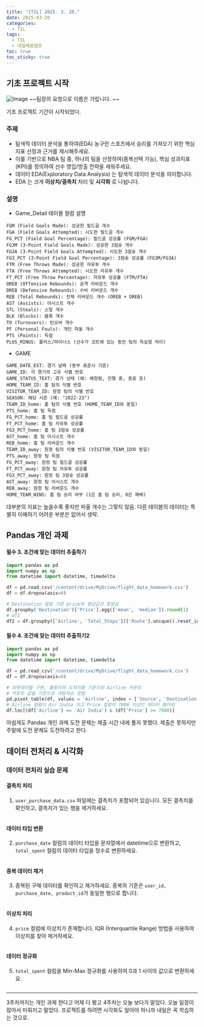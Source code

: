 ```yaml
---
title: "[TIL] 2025. 3. 20."
date: 2025-03-20
categories:
  - TIL
tags:
  - TIL
  - 내일배움캠프
toc: true
toc_sticky: true
---
```

## 기초 프로젝트 시작

![Image](https://github.com/user-attachments/assets/22e60ee6-357f-4821-952b-ea3ca7908982)
 ~~팀장의 요청으로 이름은 가립니다. ~~

기초 프로젝트 기간이 시작되었다. 

### 주제

- 탐색적 데이터 분석을 통하여(EDA) 농구란 스포츠에서 승리를 가져오기 위한 핵심 지표 선정과 근거를 제시해주세요.
- 이를 기반으로 NBA 팀 중, 하나의 팀을 선정하여(중복선택 가능), 핵심 성과지표(KPI)를 정의하여 선수 영입/방출 전략을 세워주세요.
- 데이터 EDA(Exploratory Data Analysis) 는 탐색적 데이터 분석을 의미합니다.
- EDA 는 크게 **이상치/결측치** 처리 및 **시각화** 로 나뉩니다.

### 설명

- Game_Detail 테이블 컬럼 설명
```
FGM (Field Goals Made): 성공한 필드골 개수
FGA (Field Goals Attempted): 시도한 필드골 개수
FG_PCT (Field Goal Percentage): 필드골 성공률 (FGM/FGA)
FG3M (3-Point Field Goals Made): 성공한 3점슛 개수
FG3A (3-Point Field Goals Attempted): 시도한 3점슛 개수
FG3_PCT (3-Point Field Goal Percentage): 3점슛 성공률 (FG3M/FG3A)
FTM (Free Throws Made): 성공한 자유투 개수
FTA (Free Throws Attempted): 시도한 자유투 개수
FT_PCT (Free Throw Percentage): 자유투 성공률 (FTM/FTA)
OREB (Offensive Rebounds): 공격 리바운드 개수
DREB (Defensive Rebounds): 수비 리바운드 개수
REB (Total Rebounds): 전체 리바운드 개수 (OREB + DREB)
AST (Assists): 어시스트 개수
STL (Steals): 스틸 개수
BLK (Blocks): 블록 개수
TO (Turnovers): 턴오버 개수
PF (Personal Fouls): 개인 파울 개수
PTS (Points): 득점
PLUS_MINUS: 플러스/마이너스 (선수가 코트에 있는 동안 팀의 득실점 차이)
```

- GAME
```
GAME_DATE_EST: 경기 날짜 (동부 표준시 기준)
GAME_ID: 각 경기의 고유 식별 번호
GAME_STATUS_TEXT: 경기 상태 (예: 예정됨, 진행 중, 종료 등)
HOME_TEAM_ID: 홈 팀의 식별 번호
VISITOR_TEAM_ID: 원정 팀의 식별 번호
SEASON: 해당 시즌 (예: "2022-23")
TEAM_ID_home: 홈 팀의 식별 번호 (HOME_TEAM_ID와 동일)
PTS_home: 홈 팀 득점
FG_PCT_home: 홈 팀 필드골 성공률
FT_PCT_home: 홈 팀 자유투 성공률
FG3_PCT_home: 홈 팀 3점슛 성공률
AST_home: 홈 팀 어시스트 개수
REB_home: 홈 팀 리바운드 개수
TEAM_ID_away: 원정 팀의 식별 번호 (VISITOR_TEAM_ID와 동일)
PTS_away: 원정 팀 득점
FG_PCT_away: 원정 팀 필드골 성공률
FT_PCT_away: 원정 팀 자유투 성공률
FG3_PCT_away: 원정 팀 3점슛 성공률
AST_away: 원정 팀 어시스트 개수
REB_away: 원정 팀 리바운드 개수
HOME_TEAM_WINS: 홈 팀 승리 여부 (1은 홈 팀 승리, 0은 패배)
```

대부분의 지표는 높을수록 좋지만 파울 개수는 그렇지 않음.
다른 테이블의 데이터는 특별히 이해하기 어려운 부분은 없어서 생략.


## Pandas 개인 과제

#### 필수 3. 조건에 맞는 데이터 추출하기
```python
import pandas as pd
import numpy as np
from datetime import datetime, timedelta

df = pd.read_csv('/content/drive/MyDrive/flight_data_homework.csv')
df = df.dropna(axis=0)

# Destination 컬럼 기준 price의 평균값과 중앙값
df.groupby('Destination')['Price'].agg(['mean', 'median']).round(1)
# df2 
df2 = df.groupby(['Airline', 'Total_Stops'])['Route'].unique().reset_index()
```


#### 필수 4. 조건에 맞는 데이터 추출하기2
```python
import pandas as pd
import numpy as np
from datetime import datetime, timedelta

df = pd.read_csv('/content/drive/MyDrive/flight_data_homework.csv')
df = df.dropna(axis=0)

# 피벗테이블 구현, 출발지와 도착지를 기준으로 Airline 카운트
# 카운트 값을 기준으로 내림차순 정렬
pd.pivot_table(df, values = 'Airline', index = ['Source', 'Destination'], aggfunc = 'count').sort_values('Airline', ascending = False)
# Airline 컬럼이 Air India 이고 Price 컬럼이 7000 이상인 데이터 필터링
df.loc[(df['Airline'] == 'Air India') & (df['Price'] >= 7000)]

```

아쉽게도 Pandas 개인 과제 도전 문제는 제출 시간 내에 풀지 못했다.
제출은 못하지만 주말에 도전 문제도 도전하려고 한다. 

## 데이터 전처리 & 시각화
### 데이터 전처리 실습 문제

#### 결측치 처리
1. `user_purchase_data.csv` 파일에는 결측치가 포함되어 있습니다. 모든 결측치를 확인하고, 결측치가 있는 행을 제거하세요.
```python
```

#### 데이터 타입 변환
2. `purchase_date` 컬럼의 데이터 타입을 문자열에서 datetime으로 변환하고, `total_spent` 컬럼의 데이터 타입을 정수로 변환하세요.
```python
```

#### 중복 데이터 제거
3. 중복된 구매 데이터를 확인하고 제거하세요. 중복의 기준은 `user_id, purchase_date, product_id`가 동일한 행으로 합니다.
```python
```

#### 이상치 처리
4. `price` 컬럼에 이상치가 존재합니다. IQR (Interquartile Range) 방법을 사용하여 이상치를 찾아 제거하세요.
```python
```

#### 데이터 정규화
5. `total_spent` 컬럼을 Min-Max 정규화를 사용하여 0과 1 사이의 값으로 변환하세요.
```python
```

---

3주차까지는 개인 과제 한다고 어제 다 봤고 4주차는 오늘 보다가 말았다.
오늘 일정이 많아서 미뤄지고 말았다. 프로젝트를 하려면 시각화도 알아야 하니까 내일은 꼭 학습하는 것으로. 